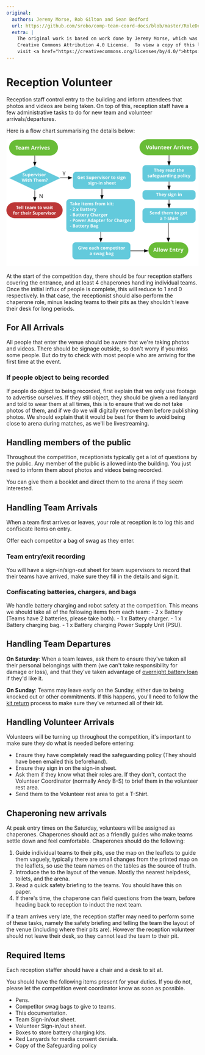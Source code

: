 ```yaml
---
original:
  authors: Jeremy Morse, Rob Gilton and Sean Bedford
  url: https://github.com/srobo/comp-team-coord-docs/blob/master/RoleDescriptions/reception.md
  extra: |
    The original work is based on work done by Jeremy Morse, which was under the
    Creative Commons Attribution 4.0 License.  To view a copy of this license,
    visit <a href="https://creativecommons.org/licenses/by/4.0/">https://creativecommons.org/licenses/by/4.0/</a>.
---
```

# Reception Volunteer

Reception staff control entry to the building and inform attendees that photos and videos are being taken. On top of this, reception staff have a few administrative tasks to do for new team and volunteer arrivals/departures.

Here is a flow chart summarising the details below:

![Reception Desk Flow](../diagrams/reception-desk-flow.svg)

At the start of the competition day, there should be four reception staffers
covering the entrance, and at least 4 chaperones handling individual teams.  Once the initial influx of people is complete, this
will reduce to 1 and 0 respectively. In that case, the receptionist should also perform the chaperone role, minus leading teams to their pits as they shouldn't leave their desk for long periods.

## For All Arrivals

All people that enter the venue should be aware that we're taking photos and videos. There should be signage outside, so don't worry if you miss some people. But do try to check with most people who are arriving for the first time at the event.

### If people object to being recorded

If people do object to being recorded, first explain that we only use footage to advertise ourselves.
If they still object, they should be given a red lanyard and told to wear them at all times, this is to ensure that we do not take photos of them, and if we do we will digitally remove them before publishing photos. We should explain that it would be best for them to avoid being close to arena during matches, as we'll be livestreaming.

## Handling members of the public

Throughout the competition, receptionists typically get a lot of questions by the public. Any member of the public is allowed into the building. You just need to inform them about photos and videos being recorded.

You can give them a booklet and direct them to the arena if they seem interested.

## Handling Team Arrivals

When a team first arrives or leaves, your role at reception is to log this and confiscate items on entry.

Offer each competitor a bag of swag as they enter.

### Team entry/exit recording

You will have a sign-in/sign-out sheet for team supervisors to record that their teams have arrived, make sure they fill in the details and sign it.

### Confiscating batteries, chargers, and bags

We handle battery charging and robot safety at the competition. This means we should take all of the following items from each team:
    - 2 x Battery (Teams have 2 batteries, please take both).
    - 1 x Battery charger.
    - 1 x Battery charging bag.
    - 1 x Battery charging Power Supply Unit (PSU).

## Handling Team Departures

**On Saturday**: When a team leaves, ask them to ensure they've taken all their personal belongings with them (we can't take responsibility for damage or loss), and that they've taken advantage of [overnight battery loan](../../team-support/overnight-battery-loan.md) if they'd like it.

**On Sunday**: Teams may leave early on the Sunday, either due to being knocked out or other commitments. If this happens, you'll need to follow the [kit return](../../team-support/kit-return.md) process to make sure they've returned all of their kit.

## Handling Volunteer Arrivals

Volunteers will be turning up throughout the competition, it's important to make sure they do what is needed before entering:

- Ensure they have completely read the safeguarding policy (They should have been emailed this beforehand).
- Ensure they sign in on the sign-in sheet.
- Ask them if they know what their roles are. If they don't, contact the Volunteer Coordinator (normally Andy B-S) to brief them in the volunteer rest area.
- Send them to the Volunteer rest area to get a T-Shirt.

## Chaperoning new arrivals

At peak entry times on the Saturday, volunteers will be assigned as chaperones. Chaperones should act as a friendly guides who make teams settle down and feel comfortable. Chaperones should do the following:

1. Guide individual teams to their pits, use the map on the leaflets to guide them vaguely, typically there are small changes from the printed map on the leaflets, so use the team names on the tables as the source of truth.
2. Introduce the to the layout of the venue. Mostly the nearest helpdesk, toilets, and the arena.
3. Read a quick safety briefing to the teams. You should have this on paper.
4. If there's time, the chaperone can field questions from the team, before heading back to reception to induct the next team.

If a team arrives very late, the reception staffer may need to perform some of these tasks, namely the safety briefing and telling the team the layout of the venue (including where their pits are). However the reception volunteer should not leave their desk, so they cannot lead the team to their pit.

## Required Items

Each reception staffer should have a chair and a desk to sit at.

You should have the following items present for your duties. If you do not, please let the competition event coordinator know as soon as possible.

- Pens.
- Competitor swag bags to give to teams.
- This documentation.
- Team Sign-in/out sheet.
- Volunteer Sign-in/out sheet.
- Boxes to store battery charging kits.
- Red Lanyards for media consent denials.
- Copy of the Safeguarding policy
